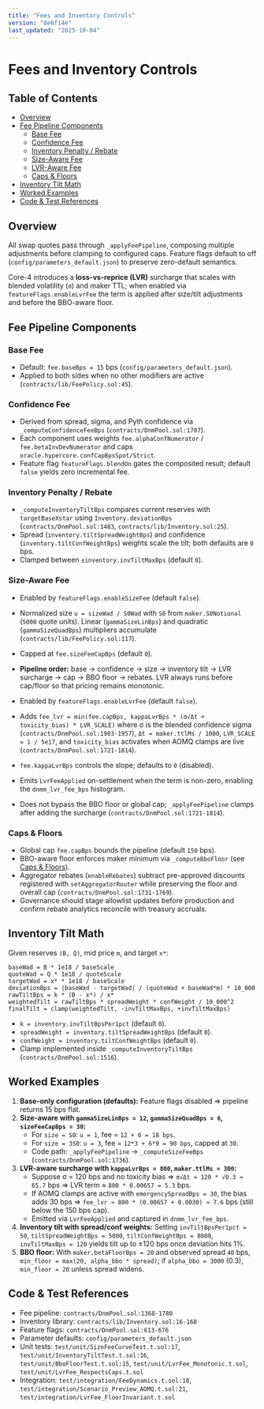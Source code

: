 ```yaml
---
title: "Fees and Inventory Controls"
version: "8e6f14e"
last_updated: "2025-10-04"
---
```


# Fees and Inventory Controls

## Table of Contents
- [Overview](#overview)
- [Fee Pipeline Components](#fee-pipeline-components)
  - [Base Fee](#base-fee)
  - [Confidence Fee](#confidence-fee)
  - [Inventory Penalty / Rebate](#inventory-penalty--rebate)
  - [Size-Aware Fee](#size-aware-fee)
  - [LVR-Aware Fee](#lvr-aware-fee)
  - [Caps & Floors](#caps--floors)
- [Inventory Tilt Math](#inventory-tilt-math)
- [Worked Examples](#worked-examples)
- [Code & Test References](#code--test-references)

## Overview
All swap quotes pass through `_applyFeePipeline`, composing multiple adjustments before clamping to configured caps. Feature flags default to off (`config/parameters_default.json`) to preserve zero-default semantics.

Core-4 introduces a **loss-vs-reprice (LVR)** surcharge that scales with blended volatility (`σ`) and maker TTL; when enabled via `featureFlags.enableLvrFee` the term is applied after size/tilt adjustments and before the BBO-aware floor.

## Fee Pipeline Components
### Base Fee
- Default: `fee.baseBps = 15` bps (`config/parameters_default.json`).
- Applied to both sides when no other modifiers are active (`contracts/lib/FeePolicy.sol:45`).

### Confidence Fee
- Derived from spread, sigma, and Pyth confidence via `_computeConfidenceFeeBps` (`contracts/DnmPool.sol:1707`).
- Each component uses weights `fee.alphaConfNumerator` / `fee.betaInvDevNumerator` and caps `oracle.hypercore.confCapBpsSpot/Strict`.
- Feature flag `featureFlags.blendOn` gates the composited result; default `false` yields zero incremental fee.

### Inventory Penalty / Rebate
- `_computeInventoryTiltBps` compares current reserves with `targetBaseXstar` using `Inventory.deviationBps` (`contracts/DnmPool.sol:1483`, `contracts/lib/Inventory.sol:25`).
- Spread (`inventory.tiltSpreadWeightBps`) and confidence (`inventory.tiltConfWeightBps`) weights scale the tilt; both defaults are `0` bps.
- Clamped between `±inventory.invTiltMaxBps` (default `0`).

### Size-Aware Fee
- Enabled by `featureFlags.enableSizeFee` (default `false`).
- Normalized size `u = sizeWad / S0Wad` with `S0` from `maker.S0Notional` (`5000` quote units). Linear (`gammaSizeLinBps`) and quadratic (`gammaSizeQuadBps`) multipliers accumulate (`contracts/lib/FeePolicy.sol:117`).
- Capped at `fee.sizeFeeCapBps` (default `0`).

- **Pipeline order:** base → confidence → size → inventory tilt → LVR surcharge → cap → BBO floor → rebates. LVR always runs before cap/floor so that pricing remains monotonic.
- Enabled by `featureFlags.enableLvrFee` (default `false`).
- Adds `fee_lvr = min(fee.capBps, kappaLvrBps * (σ√Δt + toxicity_bias) * LVR_SCALE)` where σ is the blended confidence sigma (`contracts/DnmPool.sol:1903-1957`), `Δt = maker.ttlMs / 1000`, `LVR_SCALE = 1 / 5e17`, and `toxicity_bias` activates when AOMQ clamps are live (`contracts/DnmPool.sol:1721-1814`).
- `fee.kappaLvrBps` controls the slope; defaults to `0` (disabled).
- Emits `LvrFeeApplied` on-settlement when the term is non-zero, enabling the `dnmm_lvr_fee_bps` histogram.
- Does not bypass the BBO floor or global cap; `_applyFeePipeline` clamps after adding the surcharge (`contracts/DnmPool.sol:1721-1814`).

### Caps & Floors
- Global cap `fee.capBps` bounds the pipeline (default `150` bps).
- BBO-aware floor enforces maker minimum via `_computeBboFloor` (see [Caps & Floors](#caps--floors)).
- Aggregator rebates (`enableRebates`) subtract pre-approved discounts registered with `setAggregatorRouter` while preserving the floor and overall cap (`contracts/DnmPool.sol:1731-1769`).
- Governance should stage allowlist updates before production and confirm rebate analytics reconcile with treasury accruals.

## Inventory Tilt Math
Given reserves `(B, Q)`, mid price `m`, and target `x*`:

```text
baseWad = B * 1e18 / baseScale
quoteWad = Q * 1e18 / quoteScale
targetWad = x* * 1e18 / baseScale
deviationBps = |baseWad - targetWad| / (quoteWad + baseWad*m) * 10_000
rawTiltBps = k * (B - x*) / x*
weightedTilt = rawTiltBps * spreadWeight * confWeight / 10_000^2
finalTilt = clamp(weightedTilt, -invTiltMaxBps, +invTiltMaxBps)
```
- `k = inventory.invTiltBpsPer1pct` (default `0`).
- `spreadWeight = inventory.tiltSpreadWeightBps` (default `0`).
- `confWeight = inventory.tiltConfWeightBps` (default `0`).
- Clamp implemented inside `_computeInventoryTiltBps` (`contracts/DnmPool.sol:1516`).

## Worked Examples
1. **Base-only configuration (defaults):** Feature flags disabled ⇒ pipeline returns 15 bps flat.
2. **Size-aware with `gammaSizeLinBps = 12`, `gammaSizeQuadBps = 6`, `sizeFeeCapBps = 30`:**
   - For `size = S0`: `u = 1`, fee = `12 + 6 = 18 bps`.
   - For `size = 3S0`: `u = 3`, fee = `12*3 + 6*9 = 90 bps`, capped at `30`.
   - Code path: `_applyFeePipeline` → `_computeSizeFeeBps` (`contracts/DnmPool.sol:1736`).
3. **LVR-aware surcharge with `kappaLvrBps = 800`, `maker.ttlMs = 300`:**
   - Suppose σ = 120 bps and no toxicity bias ⇒ `σ√Δt ≈ 120 * √0.3 ≈ 65.7` bps ⇒ LVR term ≈ `800 * 0.00657 = 5.3` bps.
   - If AOMQ clamps are active with `emergencySpreadBps = 30`, the bias adds 30 bps ⇒ `fee_lvr ≈ 800 * (0.00657 + 0.0030) ≈ 7.6` bps (still below the 150 bps cap).
   - Emitted via `LvrFeeApplied` and captured in `dnmm_lvr_fee_bps`.
4. **Inventory tilt with spread/conf weights:** Setting `invTiltBpsPer1pct = 50`, `tiltSpreadWeightBps = 5000`, `tiltConfWeightBps = 8000`, `invTiltMaxBps = 120` yields tilt up to ±120 bps once deviation hits 1%.
5. **BBO floor:** With `maker.betaFloorBps = 20` and observed spread `40` bps, `min_floor = max(20, alpha_bbo * spread)`; if `alpha_bbo = 3000` (0.3), `min_floor = 20` unless spread widens.

## Code & Test References
- Fee pipeline: `contracts/DnmPool.sol:1368-1780`
- Inventory library: `contracts/lib/Inventory.sol:16-168`
- Feature flags: `contracts/DnmPool.sol:613-676`
- Parameter defaults: `config/parameters_default.json`
- Unit tests: `test/unit/SizeFeeCurveTest.t.sol:17`, `test/unit/InventoryTiltTest.t.sol:16`, `test/unit/BboFloorTest.t.sol:15`, `test/unit/LvrFee_Monotonic.t.sol`, `test/unit/LvrFee_RespectsCaps.t.sol`
- Integration: `test/integration/FeeDynamics.t.sol:18`, `test/integration/Scenario_Preview_AOMQ.t.sol:21`, `test/integration/LvrFee_FloorInvariant.t.sol`
